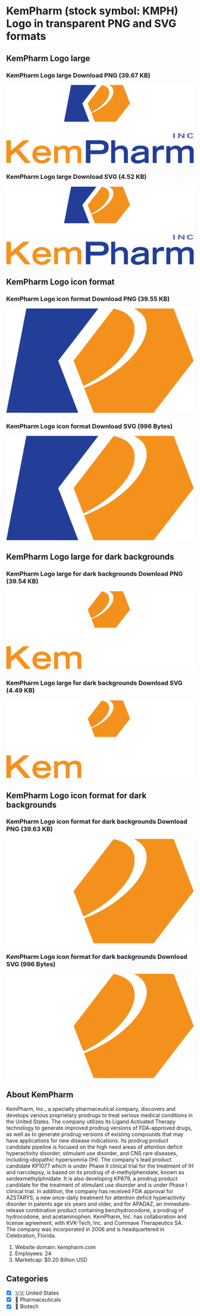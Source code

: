 # KemPharm (stock symbol: KMPH) Logo in transparent PNG and SVG formats

## KemPharm Logo large

### KemPharm Logo large Download PNG (39.67 KB)

![KemPharm Logo large Download PNG (39.67 KB)](/img/orig/KMPH_BIG-48b45f63.png)

### KemPharm Logo large Download SVG (4.52 KB)

![KemPharm Logo large Download SVG (4.52 KB)](/img/orig/KMPH_BIG-0ba40c6c.svg)

## KemPharm Logo icon format

### KemPharm Logo icon format Download PNG (39.55 KB)

![KemPharm Logo icon format Download PNG (39.55 KB)](/img/orig/KMPH-c8573493.png)

### KemPharm Logo icon format Download SVG (996 Bytes)

![KemPharm Logo icon format Download SVG (996 Bytes)](/img/orig/KMPH-b05ea800.svg)

## KemPharm Logo large for dark backgrounds

### KemPharm Logo large for dark backgrounds Download PNG (39.54 KB)

![KemPharm Logo large for dark backgrounds Download PNG (39.54 KB)](/img/orig/KMPH_BIG.D-239207fc.png)

### KemPharm Logo large for dark backgrounds Download SVG (4.49 KB)

![KemPharm Logo large for dark backgrounds Download SVG (4.49 KB)](/img/orig/KMPH_BIG.D-cfda208c.svg)

## KemPharm Logo icon format for dark backgrounds

### KemPharm Logo icon format for dark backgrounds Download PNG (39.63 KB)

![KemPharm Logo icon format for dark backgrounds Download PNG (39.63 KB)](/img/orig/KMPH.D-fed024b5.png)

### KemPharm Logo icon format for dark backgrounds Download SVG (996 Bytes)

![KemPharm Logo icon format for dark backgrounds Download SVG (996 Bytes)](/img/orig/KMPH.D-d04fb39c.svg)

## About KemPharm

KemPharm, Inc., a specialty pharmaceutical company, discovers and develops various proprietary prodrugs to treat serious medical conditions in the United States. The company utilizes its Ligand Activated Therapy technology to generate improved prodrug versions of FDA-approved drugs, as well as to generate prodrug versions of existing compounds that may have applications for new disease indications. Its prodrug product candidate pipeline is focused on the high need areas of attention deficit hyperactivity disorder, stimulant use disorder, and CNS rare diseases, including idiopathic hypersomnia (IH). The company's lead product candidate KP1077 which is under Phase II clinical trial for the treatment of IH and narcolepsy, is based on its prodrug of d-methylphenidate, known as serdexmethylphnidate. It is also developing KP879, a prodrug product candidate for the treatment of stimulant use disorder and is under Phase I clinical trial. In addition, the company has received FDA approval for AZSTARYS, a new once-daily treatment for attention deficit hyperactivity disorder in patents age six years and older, and for APADAZ, an immediate-release combination product containing benzhydrocodone, a prodrug of hydrocodone, and acetaminophen. KemPharm, Inc. has collaboration and license agreement, with KVK-Tech, Inc. and Commave Therapeutics SA. The company was incorporated in 2006 and is headquartered in Celebration, Florida.

1. Website domain: kempharm.com
2. Employees: 24
3. Marketcap: $0.20 Billion USD


## Categories
- [x] 🇺🇸 United States
- [x] 💊 Pharmaceuticals
- [x] 🧬 Biotech
